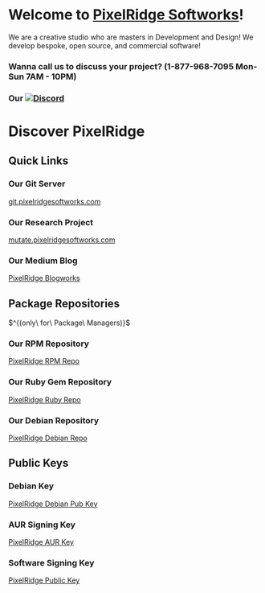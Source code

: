 # Welcome to [PixelRidge Softworks](https://pixelridgesoftworks.com)!

We are a creative studio who are masters in Development and Design! We develop bespoke, open source, and commercial software!

### Wanna call us to discuss your project? (1-877-968-7095 Mon-Sun 7AM - 10PM)

### Our [![Discord](https://img.shields.io/discord/865652593932632134?label=Discord&logo=Discord&style=plastic)](https://discord.gg/FhkuZXN3tU)

# Discover PixelRidge

## Quick Links

### Our Git Server
[git.pixelridgesoftworks.com](https://git.pixelridgesoftworks.com)

### Our Research Project
[mutate.pixelridgesoftworks.com](https://mutate.pixelridgesoftworks.com)

### Our Medium Blog
[PixelRidge Blogworks](https://medium.com/@PixelRidge)

## Package Repositories
$^\{(only\ for\ Package\ Managers)}$

### Our RPM Repository
[PixelRidge RPM Repo](https://git.pixelridgesoftworks.com/api/packages/PixelRidge-Softworks/rpm.repo)

### Our Ruby Gem Repository
[PixelRidge Ruby Repo](https://git.pixelridgesoftworks.com/api/packages/PixelRidge-Softworks/rubygems)

### Our Debian Repository
[PixelRidge Debian Repo](https://git.pixelridgesoftworks.com/api/packages/PixelRidge-Softworks/debian)

## Public Keys

### Debian Key
[PixelRidge Debian Pub Key](https://git.pixelridgesoftworks.com/api/packages/PixelRidge-Softworks/debian/repository.key)

### AUR Signing Key
[PixelRidge AUR Key](https://keys.pixelridgesoftworks.com/pixelridge_aur.pub)

### Software Signing Key
[PixelRidge Public Key](https://keys.pixelridgesoftworks.com/pixelridge_public_key.asc)
